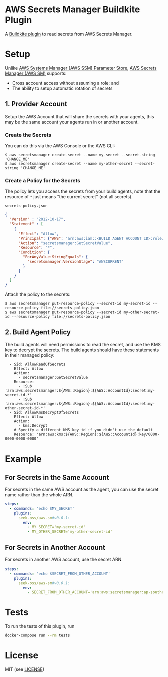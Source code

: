 # AWS Secrets Manager Buildkite Plugin

A [Buildkite plugin](https://buildkite.com/docs/agent/v3/plugins) to read secrets from AWS Secrets Manager.

# Setup

Unlike [AWS Systems Manager (AWS SSM) Parameter Store](https://aws.amazon.com/systems-manager/), [AWS Secrets Manager (AWS SM)](https://aws.amazon.com/secrets-manager/) supports:

 - Cross account access without assuming a role; and
 - The ability to setup automatic rotation of secrets

## 1. Provider Account

Setup the AWS Account that will share the secrets with your agents, this may be the same account your agents run in or another account.

### Create the Secrets

You can do this via the AWS Console or the AWS CLI:

```
$ aws secretsmanager create-secret --name my-secret --secret-string 'CHANGE_ME'
$ aws secretsmanager create-secret --name my-other-secret --secret-string 'CHANGE_ME'
```

### Create a Policy for the Secrets

The policy lets you access the secrets from your build agents, note that the resource of `*` just means "the current secret" (not all secrets).

`secrets-policy.json`
```json
{
  "Version" : "2012-10-17",
  "Statement" : [
    {
      "Effect": "Allow",
      "Principal": {"AWS": "arn:aws:iam::<BUILD AGENT ACCOUNT ID>:role/buildkite-Role"},
      "Action": "secretsmanager:GetSecretValue",
      "Resource": "*",
      "Condition": {
        "ForAnyValue:StringEquals": {
          "secretsmanager:VersionStage": "AWSCURRENT"
        }
      }
    }
  ]
}
```

Attach the policy to the secrets:
```
$ aws secretsmanager put-resource-policy --secret-id my-secret-id --resource-policy file://secrets-policy.json
$ aws secretsmanager put-resource-policy --secret-id my-other-secret-id --resource-policy file://secrets-policy.json
```

## 2. Build Agent Policy

The build agents will need permissions to read the secret, and use the KMS key to decrypt the secrets. The
build agents should have these statements in their managed policy:

```
  - Sid: AllowReadOfSecrets
    Effect: Allow
    Action:
      - secretsmanager:GetSecretValue
    Resource:
      - !Sub 'arn:aws:secretsmanager:${AWS::Region}:${AWS::AccountId}:secret:my-secret-id-*'
      - !Sub 'arn:aws:secretsmanager:${AWS::Region}:${AWS::AccountId}:secret:my-other-secret-id-*'
  - Sid: AllowKmsDecryptOfSecrets
    Effect: Allow
    Action:
      - kms:Decrypt
    # Specify a different KMS key id if you didn't use the default
    Resource: 'arn:aws:kms:${AWS::Region}:${AWS::AccountId}:key/0000-0000-0000-0000'
```

# Example

## For Secrets in the Same Account

For secrets in the same AWS account as the agent, you can use the secret name rather than the whole ARN.

```yml
steps:
  - commands: 'echo $MY_SECRET'
    plugins:
      seek-oss/aws-sm#v0.0.1:
        env:
          - MY_SECRET='my-secret-id'
          - MY_OTHER_SECRET='my-other-secret-id'
```

## For Secrets in Another Account

For secrets in another AWS account, use the secret ARN.

```yml
steps:
  - commands: 'echo $SECRET_FROM_OTHER_ACCOUNT'
    plugins:
      seek-oss/aws-sm#v0.0.1:
        env:
          - SECRET_FROM_OTHER_ACCOUNT='arn:aws:secretsmanager:ap-southeast-2:1234567:secret:my-global-secret'
```

# Tests

To run the tests of this plugin, run
```sh
docker-compose run --rm tests
```

# License

MIT (see [LICENSE](LICENSE))
